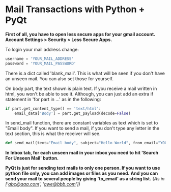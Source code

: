 # Mail Transactions with Python + PyQt 

**First of all, you have to open less secure apps for your gmail account. Account Settings > Security > Less Secure Apps.**


To login your mail address change:
```python
username = 'YOUR_MAIL_ADDRESS'
password = 'YOUR_MAIL_PASSWORD'
```

There is a dict called 'blank_mail'. This is what will be seen if you don't have an unseen mail. You can also set those for yourself.

On body part, the text shown is plain text. If you receive a mail written in html, you won't be able to see it.
Although, you can just add an extra if statement in 'for part in ...' as in the following:
```python
if part.get_content_type() == 'text/html':
	email_data['Body'] = part.get_payload(decode=False)
```

In send_mail function, there are constant variables as text which is set to "Email body". If you want to send a mail, if you don't type any letter in the text section, this is what the receiver will see.
```python
def send_mail(text="Email body", subject="Hello World", from_email="YOUR_MAIL_ADDRESS", to_email=None):
```

**In Inbox tab, for each unseen mail in your inbox you need to hit 'Search For Unseen Mail' button.**

**PyQt is just for sending text mails to only one person. If you want to use python file only, you can add images or files as you need.**
**And you can send your mail to several people by giving 'to_email' as a string list.** *(As in ['abc@aaa.com', 'qwe@bbb.com'])*

